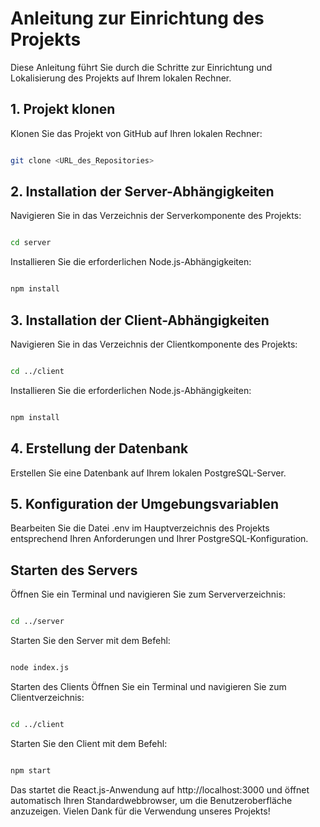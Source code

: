 # Anleitung zur Einrichtung des Projekts

Diese Anleitung führt Sie durch die Schritte zur Einrichtung und Lokalisierung des Projekts auf Ihrem lokalen Rechner.

## 1. Projekt klonen

Klonen Sie das Projekt von GitHub auf Ihren lokalen Rechner:

```bash

git clone <URL_des_Repositories>

```
## 2. Installation der Server-Abhängigkeiten
Navigieren Sie in das Verzeichnis der Serverkomponente des Projekts:

```bash

cd server

```

Installieren Sie die erforderlichen Node.js-Abhängigkeiten:

```bash

npm install

```

## 3. Installation der Client-Abhängigkeiten
Navigieren Sie in das Verzeichnis der Clientkomponente des Projekts:

```bash

cd ../client

```

Installieren Sie die erforderlichen Node.js-Abhängigkeiten:

```bash

npm install

```

## 4. Erstellung der Datenbank
Erstellen Sie eine Datenbank auf Ihrem lokalen PostgreSQL-Server.

## 5. Konfiguration der Umgebungsvariablen
Bearbeiten Sie die Datei .env im Hauptverzeichnis des Projekts entsprechend Ihren Anforderungen und Ihrer PostgreSQL-Konfiguration.

## Starten des Servers
Öffnen Sie ein Terminal und navigieren Sie zum Serververzeichnis:

```bash

cd ../server

```

Starten Sie den Server mit dem Befehl:

```bash

node index.js

```

Starten des Clients
Öffnen Sie ein Terminal und navigieren Sie zum Clientverzeichnis:

```bash

cd ../client

```

Starten Sie den Client mit dem Befehl:

```bash

npm start

```

Das startet die React.js-Anwendung auf http://localhost:3000 und öffnet automatisch Ihren Standardwebbrowser, um die Benutzeroberfläche anzuzeigen.
Vielen Dank für die Verwendung unseres Projekts!
